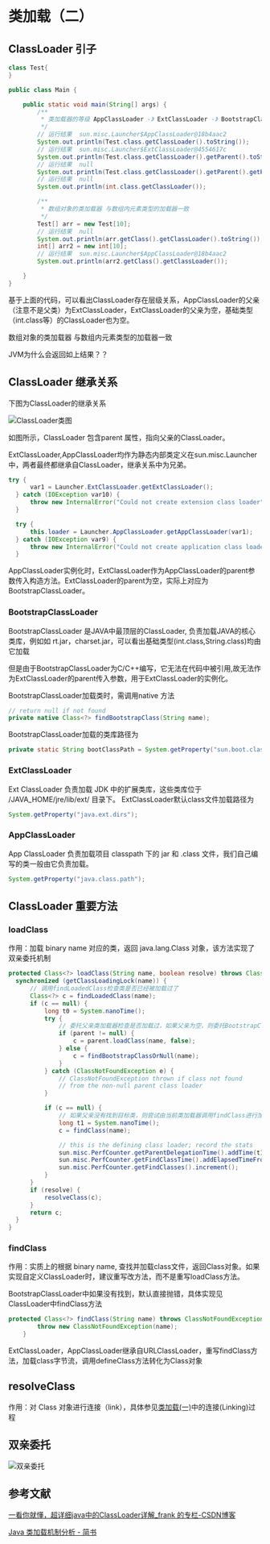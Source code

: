 # 类加载（二）

## ClassLoader 引子

```java
class Test{
}

public class Main {

    public static void main(String[] args) {
        /**
         * 类加载器的等级 AppClassLoader -》 ExtClassLoader -》 BootstrapClassLoader
         */
        // 运行结果  sun.misc.Launcher$AppClassLoader@18b4aac2
        System.out.println(Test.class.getClassLoader().toString());
        // 运行结果  sun.misc.Launcher$ExtClassLoader@4554617c
        System.out.println(Test.class.getClassLoader().getParent().toString());
        // 运行结果  null
        System.out.println(Test.class.getClassLoader().getParent().getParent());
        // 运行结果  null
        System.out.println(int.class.getClassLoader());

        /**
         * 数组对象的类加载器 与数组内元素类型的加载器一致
         */
        Test[] arr = new Test[10];
        // 运行结果  null
        System.out.println(arr.getClass().getClassLoader().toString());
        int[] arr2 = new int[10];
        // 运行结果  sun.misc.Launcher$AppClassLoader@18b4aac2
        System.out.println(arr2.getClass().getClassLoader());

    }
}
```

基于上面的代码，可以看出ClassLoader存在层级关系，AppClassLoader的父亲（注意不是父类）为ExtClassLoader，ExtClassLoader的父亲为空，基础类型（int.class等）的ClassLoader也为空。

数组对象的类加载器 与数组内元素类型的加载器一致

JVM为什么会返回如上结果？？

## ClassLoader 继承关系

下图为ClassLoader的继承关系

![ClassLoader类图](https://gitee.com/binggouxsm/JAVA-Reference/raw/master/JVM/pics/ClassLoader.png)

如图所示，ClassLoader 包含parent 属性，指向父亲的ClassLoader。

ExtClassLoader,AppClassLoader均作为静态内部类定义在sun.misc.Launcher中，两者最终都继承自ClassLoader，继承关系中为兄弟。

```java
try {
      var1 = Launcher.ExtClassLoader.getExtClassLoader();
  } catch (IOException var10) {
      throw new InternalError("Could not create extension class loader", var10);
  }

  try {
      this.loader = Launcher.AppClassLoader.getAppClassLoader(var1);
  } catch (IOException var9) {
      throw new InternalError("Could not create application class loader", var9);
  }
```
AppClassLoader实例化时，ExtClassLoader作为AppClassLoader的parent参数传入构造方法。ExtClassLoader的parent为空，实际上对应为BootstrapClassLoader。

### BootstrapClassLoader
BootstrapClassLoader 是JAVA中最顶层的ClassLoader, 负责加载JAVA的核心类库，例如如 rt.jar，charset.jar，可以看出基础类型(int.class,String.class)均由它加载

但是由于BootstrapClassLoader为C/C++编写，它无法在代码中被引用,故无法作为ExtClassLoader的parent传入参数，用于ExtClassLoader的实例化。

BootstrapClassLoader加载类时，需调用native 方法
```java
// return null if not found
private native Class<?> findBootstrapClass(String name);
```

BootstrapClassLoader加载的类库路径为
```java
private static String bootClassPath = System.getProperty("sun.boot.class.path");
```

### ExtClassLoader

Ext ClassLoader 负责加载 JDK 中的扩展类库，这些类库位于 /JAVA_HOME/jre/lib/ext/ 目录下。
ExtClassLoader默认class文件加载路径为
```java
System.getProperty("java.ext.dirs");
```

### AppClassLoader
App ClassLoader 负责加载项目 classpath 下的 jar 和 .class 文件，我们自己编写的类一般由它负责加载。

```java
System.getProperty("java.class.path");
```

## ClassLoader 重要方法

### loadClass

作用：加载 binary name 对应的类，返回 java.lang.Class 对象，该方法实现了双亲委托机制


```java
protected Class<?> loadClass(String name, boolean resolve) throws ClassNotFoundException {
  synchronized (getClassLoadingLock(name)) {
      // 调用findLoadedClass检查类是否已经被加载过了
      Class<?> c = findLoadedClass(name);
      if (c == null) {
          long t0 = System.nanoTime();
          try {
              // 委托父亲类加载器检查是否加载过，如果父亲为空，则委托BootstrapClassLoader检查是否加载过
              if (parent != null) {
                  c = parent.loadClass(name, false);
              } else {
                  c = findBootstrapClassOrNull(name);
              }
          } catch (ClassNotFoundException e) {
              // ClassNotFoundException thrown if class not found
              // from the non-null parent class loader
          }

          if (c == null) {
              // 如果父亲没有找到目标类，则尝试由当前类加载器调用findClass进行加载，没有加载到则抛出ClassNotFoundException
              long t1 = System.nanoTime();
              c = findClass(name);

              // this is the defining class loader; record the stats
              sun.misc.PerfCounter.getParentDelegationTime().addTime(t1 - t0);
              sun.misc.PerfCounter.getFindClassTime().addElapsedTimeFrom(t1);
              sun.misc.PerfCounter.getFindClasses().increment();
          }
      }
      if (resolve) {
          resolveClass(c);
      }
      return c;
  }
}
```

### findClass

作用：实质上的根据 binary name, 查找并加载class文件，返回Class对象。如果实现自定义ClassLoader时，建议重写改方法，而不是重写loadClass方法。

BootstrapClassLoader中如果没有找到，默认直接抛错，具体实现见ClassLoader中findClass方法

```java
protected Class<?> findClass(String name) throws ClassNotFoundException {
        throw new ClassNotFoundException(name);
    }
```

ExtClassLoader，AppClassLoader继承自URLClassLoader，重写findClass方法，加载class字节流，调用defineClass方法转化为Class对象

## resolveClass

作用：对 Class 对象进行连接（link），具体参见[类加载(一)](类加载（一）.md)中的连接(Linking)过程

## 双亲委托

![双亲委托](https://gitee.com/binggouxsm/JAVA-Reference/raw/master/JVM/pics/ClassLoader_ParentDelegate.png)


## 参考文献

[一看你就懂，超详细java中的ClassLoader详解_frank 的专栏-CSDN博客](https://blog.csdn.net/briblue/article/details/54973413)

[Java 类加载机制分析 - 简书](https://www.jianshu.com/p/3615403c7c84)